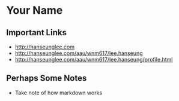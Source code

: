 # Your Name

## Important Links

- http://hanseunglee.com
- http://hanseunglee.com/aau/wnm617/lee.hanseung
- http://hanseunglee.com/aau/wnm617/lee.hanseung/profile.html

## Perhaps Some Notes

- Take note of how markdown works